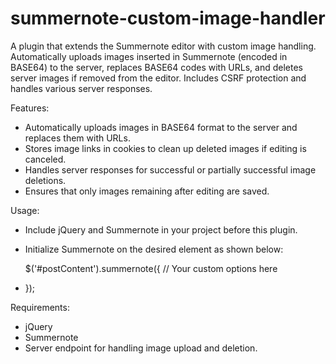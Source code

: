 # summernote-custom-image-handler
A plugin that extends the Summernote editor with custom image handling.
Automatically uploads images inserted in Summernote (encoded in BASE64) to the server,
replaces BASE64 codes with URLs, and deletes server images if removed from the editor.
Includes CSRF protection and handles various server responses.

Features:
- Automatically uploads images in BASE64 format to the server and replaces them with URLs.
- Stores image links in cookies to clean up deleted images if editing is canceled.
- Handles server responses for successful or partially successful image deletions.
- Ensures that only images remaining after editing are saved.

Usage:
- Include jQuery and Summernote in your project before this plugin.
- Initialize Summernote on the desired element as shown below:

   $('#postContent').summernote({
       // Your custom options here
 *   });

Requirements:
- jQuery
- Summernote
- Server endpoint for handling image upload and deletion.
